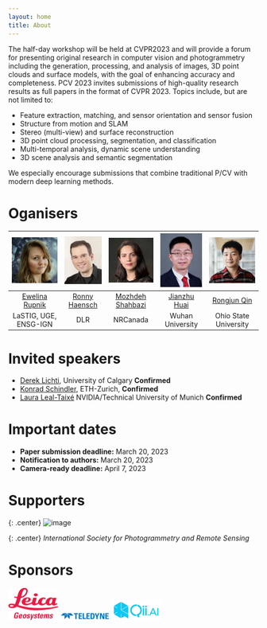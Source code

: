 ```yaml
---
layout: home
title: About
---
```

 

The half-day workshop will be held at CVPR2023 and will provide a forum for presenting original research in computer vision and photogrammetry including the generation, processing, and analysis of images, 3D point clouds and surface models, with the goal of enhancing accuracy and completeness. PCV 2023 invites submissions of high-quality research results as full papers in the format of CVPR 2023. Topics include, but are not limited to: 
* Feature extraction, matching, and sensor orientation and sensor fusion 
* Structure from motion and SLAM
* Stereo (multi-view) and surface reconstruction
* 3D point cloud processing, segmentation, and classification
* Multi-temporal analysis, dynamic scene understanding 
* 3D scene analysis and semantic segmentation 

We especially encourage submissions that combine traditional P/CV with modern deep learning methods.

# Oganisers

| <img src="/img/22-wg2-1-rupnik.jpg"  width="100">  |   <img src="/img/22-wg2-1-haensch.jpg"  width="100">  |  <img src="/img/22-wg2-1-shahbazi.jpg"  width="100">  |  <img src="/img/22-wg2-1-huai.jpg"  width="100"> |  <img src="/img/comm2-22-qin.jpg"  width="100"> |
|:------------------------:|:---------------:|:--------------------:|:------------------:|:-----------------------:|
| [Ewelina Rupnik](www.umr-lastig.fr/ewelina-rupnik)           |   [Ronny Haensch](http://rhaensch.de)  |    [Mozhdeh Shahbazi](https://www.linkedin.com/in/mozhdehsh/)  |     [Jianzhu Huai](https://jianzhuhuai.com) 	 |      [Rongjun Qin](https://u.osu.edu/qin.324/)      |
|   LaSTIG, UGE, ENSG-IGN            |       DLR       |       NRCanada       |   Wuhan University | Ohio State University |

 

# Invited speakers
 
* [Derek Lichti](https://profiles.ucalgary.ca/derek-lichti), University of Calgary    **Confirmed**	   
* [Konrad Schindler](https://igp.ethz.ch/personen/person-detail.html?persid=143986), ETH-Zurich,	**Confirmed**  	
* [Laura Leal-Taixé](https://dvl.in.tum.de/team/lealtaixe/) NVIDIA/Technical University of Munich 	**Confirmed**	



# Important dates

* **Paper submission deadline:** March 20, 2023
* **Notification to authors:**		March 20, 2023
* **Camera-ready deadline:**		April 7, 2023

# Supporters

{: .center}
![image](https://photogrammetric-cv-workshop.github.io/img/isprs.png)

{: .center}
*International Society for Photogrammetry and Remote Sensing*



# Sponsors
 

<div style="text-align: justify"> <img src="/img/leica.png"  width="100">   <img src="/img/teledyne_logo_blue.png"  width="100">   <img src="/img/qiai.png"  width="100">  </div>

